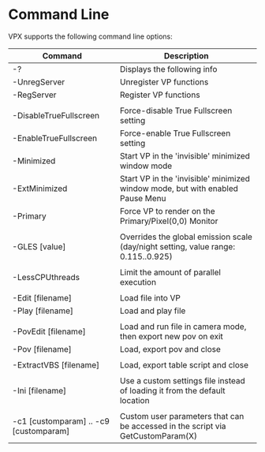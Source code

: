 # Command Line

VPX supports the following command line options:

| Command | Description |
| --- | - |
| -? | Displays the following info |
| -UnregServer   | Unregister VP functions |
| -RegServer     | Register VP functions |
| | |
| -DisableTrueFullscreen   | Force-disable True Fullscreen setting |
| -EnableTrueFullscreen    | Force-enable True Fullscreen setting |
| -Minimized               | Start VP in the 'invisible' minimized window mode |
| -ExtMinimized            | Start VP in the 'invisible' minimized window mode, but with enabled Pause Menu |
| -Primary                 | Force VP to render on the Primary/Pixel(0,0) Monitor |
| | |
| -GLES [value]            | Overrides the global emission scale (day/night setting, value range: 0.115..0.925) |
| | |
| -LessCPUthreads          | Limit the amount of parallel execution |
| | |
| -Edit [filename]         | Load file into VP |
| -Play [filename]         | Load and play file |
| | |
| -PovEdit [filename]      | Load and run file in camera mode, then export new pov on exit |
| -Pov [filename]          | Load, export pov and close |
| | |
| -ExtractVBS [filename]   | Load, export table script and close |
| | |
| -Ini [filename]          | Use a custom settings file instead of loading it from the default location |
| | |
| -c1 [customparam] .. -c9 [customparam]   | Custom user parameters that can be accessed in the script via GetCustomParam(X) |
